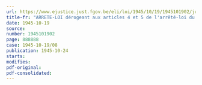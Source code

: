 ```yaml
---
url: https://www.ejustice.just.fgov.be/eli/loi/1945/10/19/1945101902/justel
title-fr: "ARRETE-LOI dérogeant aux articles 4 et 5 de l'arrêté-loi du 8 novembre 1944, relatif à la liquidation de la Corporation nationale de l'Agriculture et de l'Alimentation"
date: 1945-10-19
source:
number: 1945101902
page: 888888
case: 1945-10-19/08
publication: 1945-10-24
starts:
modifies:
pdf-original:
pdf-consolidated:
---
```



